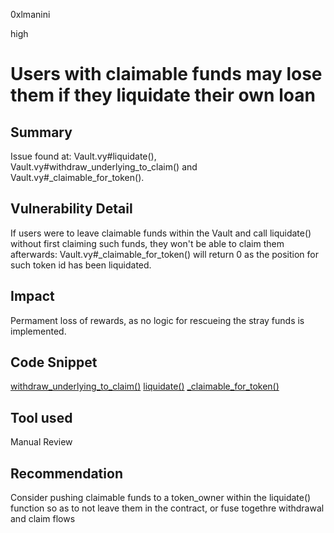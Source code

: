 0xlmanini

high

# Users with claimable funds may lose them if they liquidate their own loan

## Summary

Issue found at: Vault.vy#liquidate(), Vault.vy#withdraw_underlying_to_claim() and Vault.vy#_claimable_for_token().

## Vulnerability Detail

If users were to leave claimable funds within the Vault and call liquidate() without first claiming such funds, they won't be able to claim them afterwards: Vault.vy#_claimable_for_token() will return 0 as the position for such token id has been liquidated.

## Impact

Permament loss of rewards, as no logic for rescueing the stray funds is implemented.

## Code Snippet

[withdraw_underlying_to_claim()](https://github.com/sherlock-audit/2023-02-fair-funding/blob/main/fair-funding/contracts/Vault.vy#L394-L404)
[liquidate()](https://github.com/sherlock-audit/2023-02-fair-funding/blob/main/fair-funding/contracts/Vault.vy#L320-L352)
[_claimable_for_token()](https://github.com/sherlock-audit/2023-02-fair-funding/blob/main/fair-funding/contracts/Vault.vy#L430-L440)
## Tool used

Manual Review

## Recommendation

Consider pushing claimable funds to a token_owner within the liquidate() function so as to not leave them in the contract, or fuse togethre withdrawal and claim flows